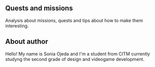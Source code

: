 ## Quests and missions

Analysis about missions, quests and tips about how to make them interesting.

## About author 

Hello! My name is Sonia Ojeda and I'm a student from CITM currently studyng the second grade of design and videogame development. 
